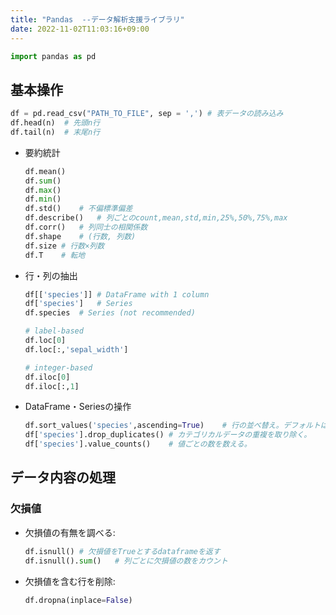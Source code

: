 ```yaml
---
title: "Pandas  --データ解析支援ライブラリ"
date: 2022-11-02T11:03:16+09:00
---
```


```Python
import pandas as pd
```

## 基本操作
```Python
df = pd.read_csv("PATH_TO_FILE", sep = ',')	# 表データの読み込み
df.head(n)	# 先頭n行
df.tail(n)	# 末尾n行
```

- 要約統計
	```Python
	df.mean()
	df.sum()
	df.max()
	df.min()
	df.std()	# 不偏標準偏差
	df.describe()	# 列ごとのcount,mean,std,min,25%,50%,75%,max
	df.corr()	# 列同士の相関係数
	df.shape	# (行数, 列数)
	df.size	# 行数×列数
	df.T	# 転地
	```

- 行・列の抽出
	```Python
	df[['species']]	# DataFrame with 1 column
	df['species']	# Series
	df.species	# Series (not recommended)
	
	# label-based
	df.loc[0]
	df.loc[:,'sepal_width']
	
	# integer-based
	df.iloc[0]
	df.iloc[:,1]
	```

- DataFrame・Seriesの操作
	```Python
	df.sort_values('species',ascending=True)	# 行の並べ替え。デフォルトは降順。
	df['species'].drop_duplicates()	# カテゴリカルデータの重複を取り除く。
	df['species'].value_counts()	# 値ごとの数を数える。	
	```

## データ内容の処理
### 欠損値
- 欠損値の有無を調べる:
	```Python
	df.isnull()	# 欠損値をTrueとするdataframeを返す
	df.isnull().sum()	# 列ごとに欠損値の数をカウント
	```

- 欠損値を含む行を削除:
	```Python
	df.dropna(inplace=False)
	```
